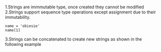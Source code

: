 1.Strings are immmutable type, once created they cannot be modified
2.Strings  support sequence type operations except assignment due to their immutability.
```
name = 'obiesie'
name[1]
```
3.Strings can be concatenated to create new strings as shown in the following example